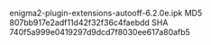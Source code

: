 enigma2-plugin-extensions-autooff-6.2.0e.ipk
MD5 807bb917e2adf11d42f32f36c4faebdd
SHA 740f5a999e0419297d9dcd7f8030ee617a80afb5

